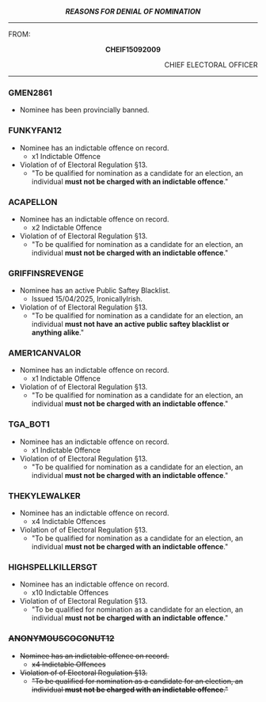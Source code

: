 <p align="center"><b><i>
				REASONS FOR DENIAL OF NOMINATION
</b></i>

---

FROM:
<p align="center"><b>		CHEIF15092009			</b>
<p align="right">		CHIEF ELECTORAL OFFICER

----

### GMEN2861
- Nominee has been provincially banned.

### FUNKYFAN12
- Nominee has an indictable offence on record.
  - x1 Indictable Offence
- Violation of of Electoral Regulation §13.
  - "To be qualified for nomination as a candidate for an election, an individual **must not be charged with an indictable offence**."
 
### ACAPELLON
- Nominee has an indictable offence on record.
  - x2 Indictable Offence
- Violation of of Electoral Regulation §13.
  - "To be qualified for nomination as a candidate for an election, an individual **must not be charged with an indictable offence**."
 
### GRIFFINSREVENGE
- Nominee has an active Public Saftey Blacklist.
  - Issued 15/04/2025, IronicallyIrish.
- Violation of of Electoral Regulation §13.
  - "To be qualified for nomination as a candidate for an election, an individual **must not have an active public saftey blacklist or anything alike**."
 
### AMER1CANVALOR
- Nominee has an indictable offence on record.
  - x1 Indictable Offence
- Violation of of Electoral Regulation §13.
  - "To be qualified for nomination as a candidate for an election, an individual **must not be charged with an indictable offence**."

### TGA_BOT1
- Nominee has an indictable offence on record.
  - x1 Indictable Offence
- Violation of of Electoral Regulation §13.
  - "To be qualified for nomination as a candidate for an election, an individual **must not be charged with an indictable offence**."
 
### THEKYLEWALKER
- Nominee has an indictable offence on record.
  - x4 Indictable Offences
- Violation of of Electoral Regulation §13.
  - "To be qualified for nomination as a candidate for an election, an individual **must not be charged with an indictable offence**."
 
### HIGHSPELLKILLERSGT
- Nominee has an indictable offence on record.
  - x10 Indictable Offences
- Violation of of Electoral Regulation §13.
  - "To be qualified for nomination as a candidate for an election, an individual **must not be charged with an indictable offence**."

### ~~ANONYMOUSCOCONUT12~~
- ~~Nominee has an indictable offence on record.~~
  - ~~x4 Indictable Offences~~
- ~~Violation of of Electoral Regulation §13.~~
  - ~~"To be qualified for nomination as a candidate for an election, an individual **must not be charged with an indictable offence**."~~


